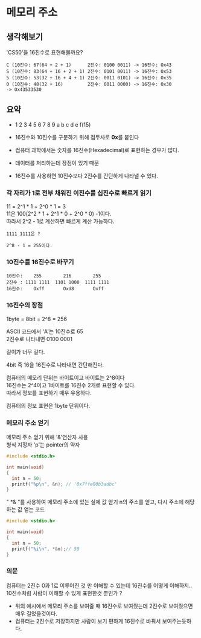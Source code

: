 # 메모리 주소

## 생각해보기
'CS50'을 16진수로 표현해볼까요?
```
C (10진수: 67(64 + 2 + 1)      2진수: 0100 0011) -> 16진수: Ox43  
S (10진수: 83(64 + 16 + 2 + 1) 2진수: 0101 0011) -> 16진수: Ox53  
5 (10진수: 53(32 + 16 + 4 + 1) 2진수: 0011 0101) -> 16진수: Ox35
0 (10진수: 48(32 + 16)         2진수: 0011 0000) -> 16진수: Ox30
-> Ox43533530  
```

## 요약
- 1 2 3 4 5 6 7 8 9 a b c d e f(15)
- 16진수와 10진수를 구분하기 위해 접두사로 **0x**를 붙인다

- 컴퓨터 과학에서는 숫자를 16진수(Hexadecimal)로 표현하는 경우가 많다.
- 데이터를 처리하는데 장점이 있기 때문
- 16진수를 사용하면 10진수보다 2진수를 간단하게 나타낼 수 있다.


### 각 자리가 1로 전부 채워진 이진수를 십진수로 빠르게 읽기

11 = 2^1 * 1 + 2^0 * 1 = 3  
11은 100(2^2 * 1 + 2^1 * 0 + 2^0 * 0) -1이다.  
따라서 2^2 - 1로 계산하면 빠르게 계산 가능하다.

``` 
1111 1111은 ?

2^8 - 1 = 255이다.
```


### 10진수를 16진수로 바꾸기 

```
10진수:    255        216        255
2진수 : 1111 1111  1101 1000  1111 1111
16진수:    Oxff       Oxd8       Oxff
```

###  16진수의 장점
1byte = 8bit = 2^8 = 256  

ASCII 코드에서 'A'는 10진수로 65   
2진수로 나타내면 0100 0001   

길이가 너무 길다.  

4bit 즉 16을 16진수로 나타내면 간단해진다.  

컴퓨터의 메모리 단위는 바이트이고 바이트는 2^8이다  
16진수는 2^4이고 1바이트를 16진수 2개로 표현할 수 있다.  
따라서 정보를 표현하기 매우 유용하다.   

컴퓨터의 정보 표현은 1byte 단위이다.   

### 메모리 주소 얻기
메모리 주소 얻기 위해 '&'연산자 사용  
형식 지정자 'p'는 pointer의 약자  
``` c
#include <stdio.h>

int main(void)
{
  int n = 50; 
  printf("%p\n", &n); // '0x7ffe00b3adbc'
}
```

" *& "를 사용하여 메모리 주소에 있는 실제 값 얻기
n의 주소를 얻고, 다시 주소에 해당하는 값 얻는 코드
``` c
#include <stdio.h>

int main(void)
{
  int n = 50;
  printf("%i\n", *&n);// 50
}
```

### 의문
컴퓨터는 2진수 0과 1로 이루어진 것 만 이해할 수 있는데 16진수를 어떻게 이해하지..  
10진수처럼 사람이 이해할 수 있게 표현한것 뿐인가 ?  

- 위의 예시에서 메모리 주소를 보여줄 때 16진수로 보여줬는데 2진수로 보여줬으면 매우 길었을것이다. 
- 컴퓨터는 2진수로 저장하지만 사람이 보기 편하게 16진수로 바꿔서 보여주는듯하다.

